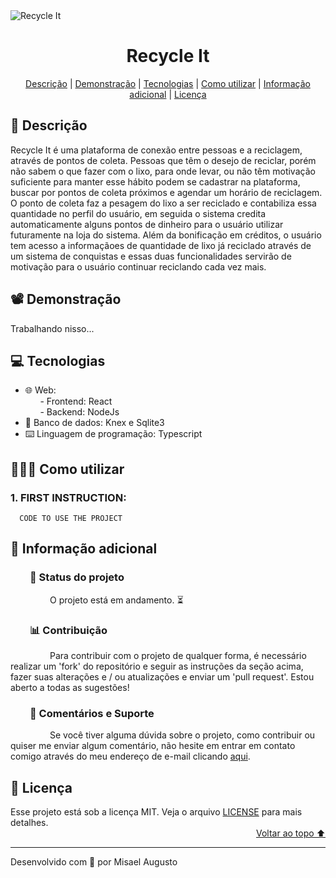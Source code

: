 <img id="cover" align="center" src="https://ik.imagekit.io/ocq8ayf2ug/recycle-it-cover_FONIIQUTX.svg" alt="Recycle It" />

<h1 id="title" align="center">Recycle It</h1>

<div align="center">
  <a href="#description">Descrição</a> |
  <a href="#preview">Demonstração</a> |
  <a href="#technologies">Tecnologias</a> |
  <a href="#how-to-use">Como utilizar</a> |
  <a href="#info">Informação adicional</a> |
  <a href="#license">Licença</a>
</div>

<h2 id="description">📑️ Descrição</h2>
<p>
  Recycle It é uma plataforma de conexão entre pessoas e a reciclagem, através de pontos de coleta. Pessoas que têm o desejo de reciclar, porém não sabem o que fazer com o lixo, para onde levar, ou não têm motivação suficiente para manter esse hábito podem se cadastrar na plataforma, buscar por pontos de coleta próximos e agendar um horário de reciclagem. O ponto de coleta faz a pesagem do lixo a ser reciclado e contabiliza essa quantidade no perfil do usuário, em seguida o sistema credita automaticamente alguns pontos de dinheiro para o usuário utilizar futuramente na loja do sistema. Além da bonificação em créditos, o usuário tem acesso a informaçãoes de quantidade de lixo já reciclado através de um sistema de conquistas e essas duas funcionalidades servirão de motivação para o usuário continuar reciclando cada vez mais.
</p>

<h2 id="preview">📽️ Demonstração</h2>

Trabalhando nisso...

<h2 id="technologies">💻️ Tecnologias</h2>
<ul>
  <li>🌐️ Web:</li>
  <div>&nbsp;&nbsp;&nbsp;&nbsp;&nbsp;&nbsp;- Frontend: React</li></div>
  <div>&nbsp;&nbsp;&nbsp;&nbsp;&nbsp;&nbsp;- Backend: NodeJs</li></div>
  <li>💾️ Banco de dados: Knex e Sqlite3</li>
  <li>⌨️ Linguagem de programação: Typescript</li>
</ul>

<h2 id="how-to-use">👨🏽‍💻️ Como utilizar</h2>
<h3>1. FIRST INSTRUCTION:</h3>

```
  CODE TO USE THE PROJECT
```

<h2 id="info">📌️ Informação adicional</h2>
<h3 id="status">&nbsp;&nbsp;&nbsp;&nbsp;&nbsp;&nbsp;&nbsp;&nbsp;🔎️ Status do projeto</h3>
<p>
&nbsp;&nbsp;&nbsp;&nbsp;&nbsp;&nbsp;&nbsp;&nbsp;&nbsp;&nbsp;&nbsp;&nbsp;&nbsp;&nbsp;&nbsp;&nbsp;O projeto está em andamento. ⏳️</p>

<h3 id="contributing">&nbsp;&nbsp;&nbsp;&nbsp;&nbsp;&nbsp;&nbsp;&nbsp;📊️ Contribuição</h3>
<p>
&nbsp;&nbsp;&nbsp;&nbsp;&nbsp;&nbsp;&nbsp;&nbsp;&nbsp;&nbsp;&nbsp;&nbsp;&nbsp;&nbsp;&nbsp;&nbsp;Para contribuir com o projeto de qualquer forma, é necessário realizar um 'fork' do repositório e seguir as instruções da seção acima, fazer suas alterações e / ou atualizações e enviar um 'pull request'. Estou aberto a todas as sugestões!</p>

<h3 id="feedback-support">&nbsp;&nbsp;&nbsp;&nbsp;&nbsp;&nbsp;&nbsp;&nbsp;💬️ Comentários e Suporte</h3>
<p>
&nbsp;&nbsp;&nbsp;&nbsp;&nbsp;&nbsp;&nbsp;&nbsp;&nbsp;&nbsp;&nbsp;&nbsp;&nbsp;&nbsp;&nbsp;&nbsp;Se você tiver alguma dúvida sobre o projeto, como contribuir ou quiser me enviar algum comentário, não hesite em entrar em contato comigo através do meu endereço de e-mail clicando <a href="https://mail.google.com/mail/u/0/?view=cm&fs=1&to=misael.costa@ccc.ufcg.edu.br&su=(Comentário ou Suporte) para 'Recycle It'&tf=1">aqui</a>.</p>

<h2 id="license">📜️ Licença</h2>
<div>
  <div>
    Esse projeto está sob a licença MIT. Veja o arquivo <a href="LICENSE">LICENSE</a> para mais detalhes.
  </div>
  <div align="right">
    <a href="#cover">Voltar ao topo ⬆️</a>
  </div>
</div>

---
<p>Desenvolvido com 💙️ por Misael Augusto</p>
